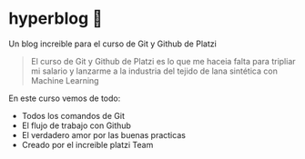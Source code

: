 # hyperblog 💚
Un blog increible para el curso de Git y Github de Platzi
>El curso de Git y Github de Platzi es lo que me haceia falta para tripliar mi salario y lanzarme a la industria del tejido de lana sintética con Machine Learning

En este curso vemos de todo:
* Todos los comandos de Git 
* El flujo de trabajo con Github
* El verdadero amor por las buenas practicas
* Creado por el increible platzi Team
